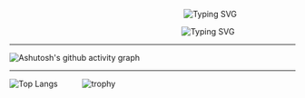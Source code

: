 &nbsp;&nbsp;&nbsp;&nbsp;&nbsp;&nbsp;&nbsp;&nbsp;&nbsp;&nbsp;&nbsp;&nbsp;&nbsp;&nbsp;&nbsp;&nbsp;&nbsp;&nbsp;&nbsp;&nbsp;&nbsp;&nbsp;&nbsp;&nbsp;&nbsp;&nbsp;&nbsp;&nbsp;&nbsp;&nbsp;&nbsp;&nbsp;&nbsp;&nbsp;&nbsp;&nbsp;&nbsp;&nbsp;&nbsp;&nbsp;&nbsp;&nbsp;&nbsp;&nbsp;&nbsp;&nbsp;&nbsp;&nbsp;&nbsp;&nbsp;&nbsp;&nbsp;&nbsp;&nbsp;&nbsp;&nbsp;&nbsp;&nbsp;&nbsp;&nbsp;&nbsp;&nbsp;&nbsp;&nbsp;&nbsp;&nbsp;&nbsp;&nbsp;&nbsp;&nbsp;&nbsp;&nbsp;&nbsp;&nbsp;&nbsp;&nbsp;&nbsp;&nbsp;![Typing SVG](https://readme-typing-svg.demolab.com?font=Fira+Code&weight=900&size=42&duration=2500&pause=1000&color=41B682&vCenter=true&repeat=false&width=447&lines=Hi!+I'm+Maxim)

&nbsp;&nbsp;&nbsp;&nbsp;&nbsp;&nbsp;&nbsp;&nbsp;&nbsp;&nbsp;&nbsp;&nbsp;&nbsp;&nbsp;&nbsp;&nbsp;&nbsp;&nbsp;&nbsp;&nbsp;&nbsp;&nbsp;&nbsp;&nbsp;&nbsp;&nbsp;&nbsp;&nbsp;&nbsp;&nbsp;&nbsp;&nbsp;&nbsp;&nbsp;&nbsp;&nbsp;&nbsp;&nbsp;&nbsp;&nbsp;&nbsp;&nbsp;&nbsp;&nbsp;&nbsp;&nbsp;&nbsp;&nbsp;&nbsp;&nbsp;&nbsp;&nbsp;&nbsp;&nbsp;&nbsp;&nbsp;&nbsp;&nbsp;&nbsp;&nbsp;&nbsp;&nbsp;&nbsp;&nbsp;&nbsp;&nbsp;&nbsp;&nbsp;&nbsp;&nbsp;&nbsp;&nbsp;&nbsp;&nbsp;&nbsp;&nbsp;&nbsp;![Typing SVG](https://readme-typing-svg.demolab.com?font=Fira+Code&weight=900&size=34&pause=1000&color=41B682&vCenter=true&width=447&lines=Fullstack+Developer+;AI%2FML+Engineer+;Coding+Enjoyer)

----
![Ashutosh's github activity graph](https://github-readme-activity-graph.vercel.app/graph?username=SomeMedic&theme=vue)

-----

![Top Langs](https://github-readme-stats.vercel.app/api/top-langs/?username=SomeMedic&theme=vue-dark&hide=dart,cmake&langs_count=10&layout=compact&size_weight=0.5&count_weight=0.5)&nbsp;&nbsp;&nbsp;&nbsp;&nbsp;&nbsp;&nbsp;&nbsp;&nbsp;&nbsp;&nbsp;![trophy](https://github-profile-trophy.vercel.app/?username=SomeMedic&theme=onedark&no-frame=true&column=4)
